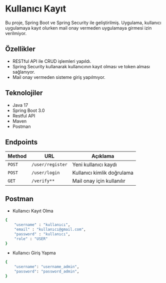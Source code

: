 # Kullanıcı Kayıt 

Bu proje, Spring Boot ve Spring Security ile geliştirilmiş. Uygulama, kullanıcı uygulamaya kayıt olurken mail onay vermeden uygulamaya girmesi izin verilmiyor.

## Özellikler

- RESTful API ile CRUD işlemleri yapıldı.
- Spring Security kullanarak kullanıcının kayıt olması ve token alması sağlanıyor.
- Mail onay vermeden sisteme giriş yapılmıyor.

## Teknolojiler

- Java 17
- Spring Boot 3.0
- Restful API
- Maven
- Postman


## Endpoints

| Method       | URL             | Açıklama               |
|--------------|-----------------|------------------------|
| `POST`       | `/user/register` | Yeni kullanıcı kaydı   |
| `POST`       | `/user/login`    | Kullanıcı kimlik doğrulama |
| `GET`        | `/verify**`      | Mail onay için kullanılır      |

## Postman
- Kullanıcı Kayıt Olma
```sh
{
    "username" : "kullanıcı",
    "email" : "kullanıcı@gmail.com",
    "password" : "kullanıcı",
    "role" : "USER"
}
```

- Kullanıcı Giriş Yapma
```sh
{   
    "username": "username_admin",
    "password": "password_admin", 
}
```

